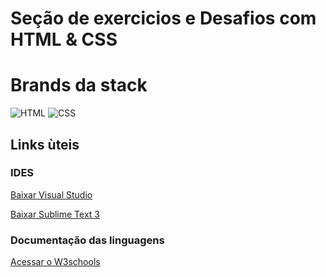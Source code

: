 # Seção de exercicios e Desafios com HTML & CSS
# Brands da stack
![HTML](./imagens-brand/html-5.png) ![CSS](./css-3.png)

## Links ùteis 
### IDES
[Baixar Visual Studio](https://visualstudio.microsoft.com/pt-br/downloads/)

[Baixar Sublime Text 3 ](https://www.sublimetext.com/3)

### Documentação das linguagens
[Acessar o W3schools](https://www.w3schools.com/)